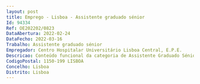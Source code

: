 ```yaml
--- 
layout: post
title: Emprego - Lisboa - Assistente graduado sénior
Id: 94334
Ref: OE202202/0823
DataAbertura: 2022-02-24
DataFecho: 2022-03-16
Trabalho: Assistente graduado sénior
Empregador: Centro Hospitalar Universitário Lisboa Central, E.P.E.
Descricao: Conteúdo funcional da categoria de Assistente Graduado Sénior, tal como estabelecido no art.º 13.º dos Dl. n.ºs 176 2009 e 177 2009, ambos de 04 08. na redação que lhes foi conferida pelo DL 266 D 2012, de 31 12. e ACT publicado no BTE n.º 41, de 018 11 2009, e nas suas alterações
CodigoPostal: 1150-199 LISBOA
Concelho: Lisboa
Distrito: Lisboa
--- 
```

